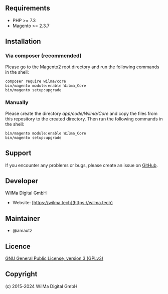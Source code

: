 Requirements
------------
- PHP >= 7.3
- Magento >= 2.3.7

Installation
------------

### Via composer (recommended)

Please go to the Magento2 root directory and run the following commands in the shell:

```
composer require wilma/core
bin/magento module:enable Wilma_Core
bin/magento setup:upgrade
```

### Manually

Please create the directory *app/code/Wilma/Core* and copy the files from this repository to the created directory. Then run the following commands in the shell:

```
bin/magento module:enable Wilma_Core
bin/magento setup:upgrade
```

Support
-------
If you encounter any problems or bugs, please create an issue on [GitHub](https://gitlab.webvisum.de/magento2/module/Wilma_Core/-/issues).

Developer
---------
WilMa Digital GmbH
* Website: [https://wilma.tech](https://wilma.tech)

Maintainer
----------
* @amautz

Licence
-------
[GNU General Public License, version 3 (GPLv3)](http://opensource.org/licenses/gpl-3.0)

Copyright
---------
(c) 2015-2024 WilMa Digital GmbH
